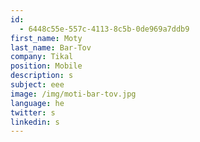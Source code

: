 ```yaml
---
id:
  - 6448c55e-557c-4113-8c5b-0de969a7ddb9
first_name: Moty
last_name: Bar-Tov
company: Tikal
position: Mobile
description: s
subject: eee
image: /img/moti-bar-tov.jpg
language: he
twitter: s
linkedin: s
---
```


